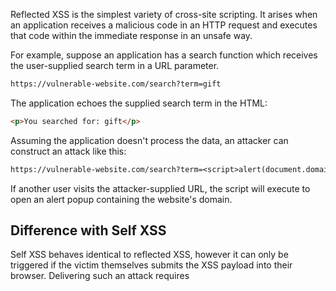 Reflected XSS is the simplest variety of cross-site scripting. It arises when an application receives a malicious code in an HTTP request and executes that code within the immediate response in an unsafe way.

For example, suppose an application has a search function which receives the user-supplied search term in a URL parameter.
```txt
https://vulnerable-website.com/search?term=gift
```
The application echoes the supplied search term in the HTML:
```html
<p>You searched for: gift</p>
```
Assuming the application doesn't process the data, an attacker can construct an attack like this:
```txt
https://vulnerable-website.com/search?term=<script>alert(document.domain)</script>
```
If another user visits the attacker-supplied URL, the script will execute to open an alert popup containing the website's domain.
## Difference with Self XSS
Self XSS behaves identical to reflected XSS, however it can only be triggered if the victim themselves submits the XSS payload into their browser. Delivering such an attack requires